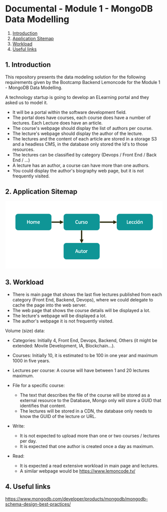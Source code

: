 # Documental - Module 1 - MongoDB Data Modelling
1. [Introduction](#introduction)
2. [Application Sitemap](#sitemap)
3. [Workload](#workload)
4. [Useful links](#links)
   
<a name="introduction"></a>
## 1. Introduction
This repository presents the data modeling solution for the following requirements given by the Bootcamp Backend Lemoncode for the Module 1 - MongoDB Data Modelling.

A technology startup is going to develop an ELearning portal and they asked us to model it.
* It will be a portal within the software development field.
* The portal does have courses, each course does have a number of lectures. Each Lecture does have an article.
* The course's webpage should display the list of authors per course.
* The lecture's webpage should display the author of the lecture.
* The lectures and the content of each article are stored in a storage S3 and a headless CMS, in the database only stored the Id's to those resources.
* The lectures can be classified by category (Devops / Front End / Back End / ...)
* A lecture has an author, a course can have more than one authors.
* You could display the author's biography web page, but it is not frequently visited.

<a name="sitemap"></a>
## 2. Application Sitemap 
![SiteMap](sitemap.png)

<a name="workload"></a>
## 3. Workload
* There is main page that shows the last five lectures published from each category (Front End, Backend, Devops), where we could delegate to cache the page into the web server.
* The web page that shows the course details will be displayed a lot.
* The lecture's webpage will be displayed a lot.
* The author's webpage it is not frequently visited.

Volume (size) data:

* Categories: Initially 4, Front End, Devops, Backend, Others (it might be extended: Movile Development, IA, Blockchain...).
* Courses: Initially 10, it is estimated to be 100 in one year and maximum 1000 in five years.
* Lectures per course: A course will have between 1 and 20 lectures maximum.
* File for a specific course:
  * The text that describes the file of the course will be stored as a external resource to the Database, Mongo only will store a GUID that identifies that content.
  * The lectures will be stored in a CDN, the database only needs to know the GUID of the lecture or URL.


* Write:
  * It is not expected to upload more than one or two courses / lectures per day.
  * It is expected that one author is created once a day as maximum.
* Read:
  * It is expected a read extensive workload in main page and lectures.
  * A similar webpage would be https://www.lemoncode.tv/

<a name="links"></a>
## 4. Useful links
https://www.mongodb.com/developer/products/mongodb/mongodb-schema-design-best-practices/
